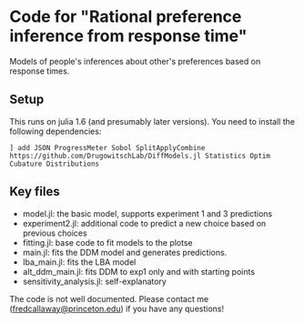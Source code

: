 # Code for "Rational preference inference from response time"

Models of people's inferences about other's preferences based on response times. 

## Setup
This runs on julia 1.6 (and presumably later versions). You need to install the following dependencies:

`] add JSON ProgressMeter Sobol SplitApplyCombine https://github.com/DrugowitschLab/DiffModels.jl Statistics Optim Cubature Distributions`

## Key files
- model.jl: the basic model, supports experiment 1 and 3 predictions
- experiment2.jl: additional code to predict a new choice based on previous choices
- fitting.jl: base code to fit models to the plotse
- main.jl: fits the DDM model and generates predictions.
- lba_main.jl: fits the LBA model
- alt_ddm_main.jl: fits DDM to exp1 only and with starting points
- sensitivity_analysis.jl: self-explanatory

The code is not well documented. Please contact me (fredcallaway@princeton.edu) if you have any questions!
